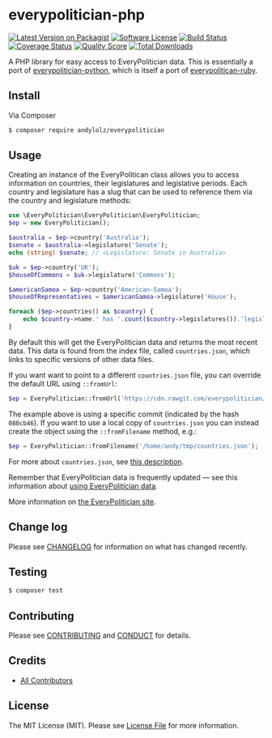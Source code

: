 # everypolitician-php

[![Latest Version on Packagist][ico-version]][link-packagist]
[![Software License][ico-license]](LICENSE.md)
[![Build Status][ico-travis]][link-travis]
[![Coverage Status][ico-scrutinizer]][link-scrutinizer]
[![Quality Score][ico-code-quality]][link-code-quality]
[![Total Downloads][ico-downloads]][link-downloads]

A PHP library for easy access to EveryPolitician data. This is essentially a port of [everypolitician-python](https://github.com/everypolitician/everypolitician-python), which is itself a port of [everypolitican-ruby](https://github.com/everypolitician/everypolitician-ruby).

## Install

Via Composer

``` bash
$ composer require andylolz/everypolitician
```

## Usage

Creating an instance of the EveryPolitican class allows you to access information on countries, their legislatures and legislative periods. Each country and legislature has a slug that can be used to reference them via the country and legislature methods:

``` php
use \EveryPolitician\EveryPolitician\EveryPolitician;
$ep = new EveryPolitician();

$australia = $ep->country('Australia');
$senate = $australia->legislature('Senate');
echo (string) $senate; // <Legislature: Senate in Australia>

$uk = $ep->country('UK');
$houseOfCommons = $uk->legislature('Commons');

$americanSamoa = $ep->country('American-Samoa');
$houseOfRepresentatives = $americanSamoa->legislature('House');

foreach ($ep->countries() as $country) {
    echo $country->name.' has '.count($country->legislatures()).'legislatures';
}
```

By default this will get the EveryPolitician data and returns the most recent data. This data is found from the index file, called `countries.json`, which links to specific versions of other data files.

If you want want to point to a different `countries.json` file, you can override the default URL using `::fromUrl`:

``` php
$ep = EveryPolitician::fromUrl('https://cdn.rawgit.com/everypolitician/everypolitician-data/080cb46/countries.json');
```

The example above is using a specific commit (indicated by the hash `080cb46`). If you want to use a local copy of `countries.json` you can instead create the object using the `::fromFilename` method, e.g.:

``` php
$ep = EveryPolitician::fromFilename('/home/andy/tmp/countries.json');
```

For more about `countries.json`, see [this description](http://docs.everypolitician.org/repo_structure.html).

Remember that EveryPolitician data is frequently updated — see this information about [using EveryPolitician data](http://docs.everypolitician.org/use_the_data.html).

More information on [the EveryPolitician site](http://docs.everypolitician.org/).

## Change log

Please see [CHANGELOG](CHANGELOG.md) for information on what has changed recently.

## Testing

``` bash
$ composer test
```

## Contributing

Please see [CONTRIBUTING](CONTRIBUTING.md) and [CONDUCT](CONDUCT.md) for details.

## Credits

- [All Contributors][link-contributors]

## License

The MIT License (MIT). Please see [License File](LICENSE.md) for more information.

[ico-version]: https://img.shields.io/packagist/v/andylolz/everypolitician.svg?style=flat-square
[ico-license]: https://img.shields.io/badge/license-MIT-brightgreen.svg?style=flat-square
[ico-travis]: https://img.shields.io/travis/andylolz/everypolitician-php/master.svg?style=flat-square
[ico-scrutinizer]: https://img.shields.io/scrutinizer/coverage/g/andylolz/everypolitician-php.svg?style=flat-square
[ico-code-quality]: https://img.shields.io/scrutinizer/g/andylolz/everypolitician-php.svg?style=flat-square
[ico-downloads]: https://img.shields.io/packagist/dt/andylolz/everypolitician.svg?style=flat-square

[link-packagist]: https://packagist.org/packages/andylolz/everypolitician
[link-travis]: https://travis-ci.org/andylolz/everypolitician-php
[link-scrutinizer]: https://scrutinizer-ci.com/g/andylolz/everypolitician-php/code-structure
[link-code-quality]: https://scrutinizer-ci.com/g/andylolz/everypolitician-php
[link-downloads]: https://packagist.org/packages/andylolz/everypolitician
[link-author]: https://github.com/andylolz
[link-contributors]: https://github.com/andylolz/everypolitician-php/contributors
